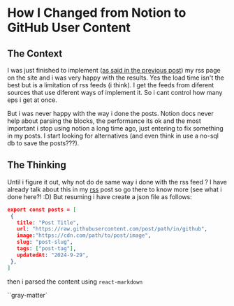 # How I Changed from Notion to GitHub User Content

## The Context

I was just finished to implement ([as said in the previous post](https://dailycodes.dev/posts/how-i-implemented-a-rss-feed)) my rss page on the site and i was very happy with the results. Yes the load time isn't the best but is a limitation of rss feeds (i think). I get the feeds from diferent sources that use diferent ways of implement it. So i cant control how many eps i get at once.

But i was never happy with the way i done the posts.
Notion docs never help about parsing the blocks, the performance its ok and the most important i stop using notion a long time ago, just entering to fix something in my posts. I start looking for alternatives (and even think in use a no-sql db to save the posts???).

## The Thinking

Until i figure it out, why not do de same way i done with the rss feed ? 
I have already talk about this in my [rss](https://dailycodes.dev/posts/how-i-implemented-a-rss-feed) post so go there to know more (see what i done here?! :D)
But resuming i have create a json file as follows:
```json
export const posts = [
 {
   title: "Post Title",
   url: "https://raw.githubusercontent.com/post/path/in/github",
   image:"https://cdn.com/path/to/post/image",
   slug: "post-slug",
   tags: ["post-tag"],
   updatedAt: "2024-9-29",
 },
]
```

then i parsed the content using  `react-markdown`

 ``gray-matter`